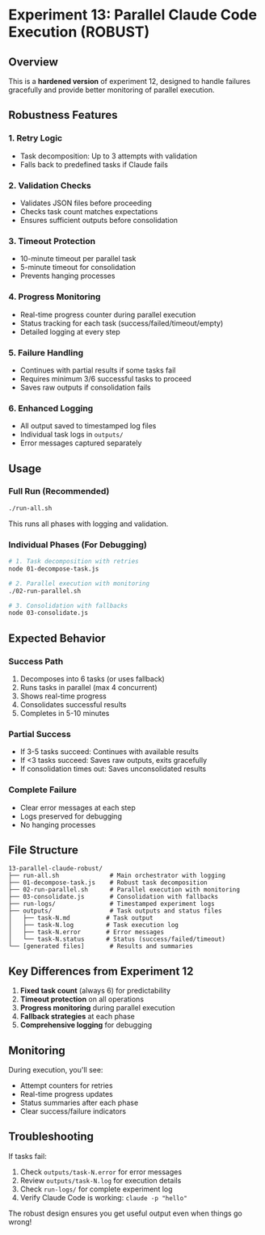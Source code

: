 # Experiment 13: Parallel Claude Code Execution (ROBUST)

## Overview
This is a **hardened version** of experiment 12, designed to handle failures gracefully and provide better monitoring of parallel execution.

## Robustness Features

### 1. **Retry Logic**
- Task decomposition: Up to 3 attempts with validation
- Falls back to predefined tasks if Claude fails

### 2. **Validation Checks**
- Validates JSON files before proceeding
- Checks task count matches expectations
- Ensures sufficient outputs before consolidation

### 3. **Timeout Protection**  
- 10-minute timeout per parallel task
- 5-minute timeout for consolidation
- Prevents hanging processes

### 4. **Progress Monitoring**
- Real-time progress counter during parallel execution
- Status tracking for each task (success/failed/timeout/empty)
- Detailed logging at every step

### 5. **Failure Handling**
- Continues with partial results if some tasks fail
- Requires minimum 3/6 successful tasks to proceed
- Saves raw outputs if consolidation fails

### 6. **Enhanced Logging**
- All output saved to timestamped log files
- Individual task logs in `outputs/`
- Error messages captured separately

## Usage

### Full Run (Recommended)
```bash
./run-all.sh
```
This runs all phases with logging and validation.

### Individual Phases (For Debugging)
```bash
# 1. Task decomposition with retries
node 01-decompose-task.js

# 2. Parallel execution with monitoring
./02-run-parallel.sh

# 3. Consolidation with fallbacks
node 03-consolidate.js
```

## Expected Behavior

### Success Path
1. Decomposes into 6 tasks (or uses fallback)
2. Runs tasks in parallel (max 4 concurrent)
3. Shows real-time progress
4. Consolidates successful results
5. Completes in 5-10 minutes

### Partial Success
- If 3-5 tasks succeed: Continues with available results
- If <3 tasks succeed: Saves raw outputs, exits gracefully
- If consolidation times out: Saves unconsolidated results

### Complete Failure
- Clear error messages at each step
- Logs preserved for debugging
- No hanging processes

## File Structure
```
13-parallel-claude-robust/
├── run-all.sh              # Main orchestrator with logging
├── 01-decompose-task.js    # Robust task decomposition
├── 02-run-parallel.sh      # Parallel execution with monitoring
├── 03-consolidate.js       # Consolidation with fallbacks
├── run-logs/               # Timestamped experiment logs
├── outputs/                # Task outputs and status files
│   ├── task-N.md          # Task output
│   ├── task-N.log         # Task execution log
│   ├── task-N.error       # Error messages
│   └── task-N.status      # Status (success/failed/timeout)
└── [generated files]       # Results and summaries
```

## Key Differences from Experiment 12

1. **Fixed task count** (always 6) for predictability
2. **Timeout protection** on all operations
3. **Progress monitoring** during parallel execution
4. **Fallback strategies** at each phase
5. **Comprehensive logging** for debugging

## Monitoring

During execution, you'll see:
- Attempt counters for retries
- Real-time progress updates
- Status summaries after each phase
- Clear success/failure indicators

## Troubleshooting

If tasks fail:
1. Check `outputs/task-N.error` for error messages
2. Review `outputs/task-N.log` for execution details
3. Check `run-logs/` for complete experiment log
4. Verify Claude Code is working: `claude -p "hello"`

The robust design ensures you get useful output even when things go wrong!